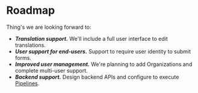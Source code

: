# Roadmap

Thing's we are looking forward to:

 * ***Translation support.*** We'll include a full user interface to edit translations.
 * ***User support for end-users.*** Support to require user identity to submit forms.
 * ***Improved user management.*** We're planning to add Organizations and complete multi-user support.
 * ***Backend support.*** Design backend APIs and configure to execute [Pipelines](./pipelines/index.md).
